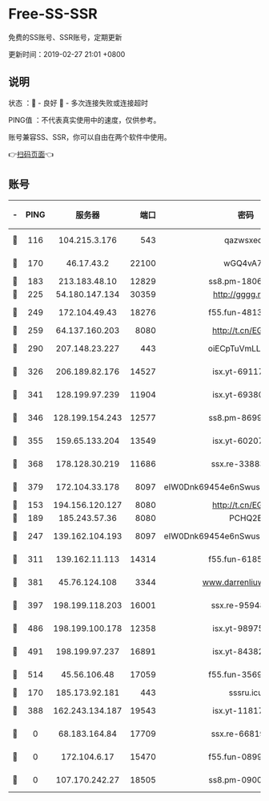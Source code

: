 # Free-SS-SSR

免费的SS账号、SSR账号，定期更新

更新时间：2019-02-27 21:01 +0800

## 说明

状态     ：🙂 - 良好 🙁 - 多次连接失败或连接超时

PING值   ：不代表真实使用中的速度，仅供参考。

账号兼容SS、SSR，你可以自由在两个软件中使用。

👉[扫码页面](https://liesauer.github.io/free-ss-ssr.github.io/)👈

## 账号

|-|PING|服务器|端口|密码|加密方式|区域|
|:----:|:----:|:-----:|-----:|:----:|:----:|:----:|
|🙂|116|104.215.3.176|543|qazwsxedc|aes-256-gcm|JP|
|🙂|170|46.17.43.2|22100|wGQ4vA7D|aes-256-gcm|RU|
|🙂|183|213.183.48.10|12829|ss8.pm-18060932|rc4-md5|RU|
|🙂|225|54.180.147.134|30359|http://gggg.rocks|chacha20|KR|
|🙂|249|172.104.49.43|18276|f55.fun-48130334|aes-256-cfb|SG|
|🙂|259|64.137.160.203|8080|http://t.cn/EGJIyrl|rc4-md5|CA|
|🙂|290|207.148.23.227|443|oiECpTuVmLLxk4Ts|aes-256-cfb|US|
|🙂|326|206.189.82.176|14527|isx.yt-69117684|aes-256-cfb|SG|
|🙂|341|128.199.97.239|11904|isx.yt-69380692|aes-256-cfb|SG|
|🙂|346|128.199.154.243|12577|ss8.pm-86995994|aes-256-cfb|SG|
|🙂|355|159.65.133.204|13549|isx.yt-60207072|aes-256-cfb|SG|
|🙂|368|178.128.30.219|11686|ssx.re-33883463|aes-256-cfb|SG|
|🙂|379|172.104.33.178|8097|eIW0Dnk69454e6nSwuspv9DmS201tQ0D|aes-256-cfb|SG|
|🙂|153|194.156.120.127|8080|http://t.cn/EGJIyrl|rc4-md5|RU|
|🙂|189|185.243.57.36|8080|PCHQ2E|rc4-md5|US|
|🙂|247|139.162.104.193|8097|eIW0Dnk69454e6nSwuspv9DmS201tQ0D|aes-256-cfb|JP|
|🙂|311|139.162.11.113|14314|f55.fun-61852729|aes-256-cfb|SG|
|🙂|381|45.76.124.108|3344|www.darrenliuwei.com|aes-256-cfb|AU|
|🙂|397|198.199.118.203|16001|ssx.re-95948292|aes-256-cfb|US|
|🙂|486|198.199.100.178|12358|isx.yt-98975668|aes-256-cfb|US|
|🙂|491|198.199.97.237|16891|isx.yt-84382608|aes-256-cfb|US|
|🙂|514|45.56.106.48|17059|f55.fun-35691785|aes-256-cfb|US|
|🙁|170|185.173.92.181|443|sssru.icu|rc4-md5|RU|
|🙁|388|162.243.134.187|19543|isx.yt-11817529|aes-256-cfb|US|
|🙁|0|68.183.164.84|17709|ssx.re-66819561|aes-256-cfb|US|
|🙁|0|172.104.6.17|15470|f55.fun-08999050|aes-256-cfb|US|
|🙁|0|107.170.242.27|18505|ss8.pm-09004654|aes-256-cfb|US|
